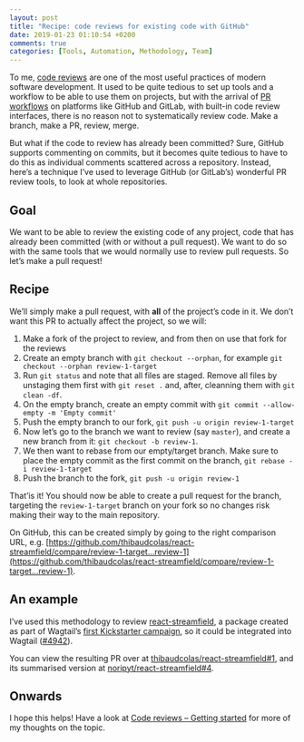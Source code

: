```yaml
---
layout: post
title: "Recipe: code reviews for existing code with GitHub"
date: 2019-01-23 01:10:54 +0200
comments: true
categories: [Tools, Automation, Methodology, Team]
---
```


To me, [code reviews](/code-reviews-getting-started) are one of the most useful practices of modern software development. It used to be quite tedious to set up tools and a workflow to be able to use them on projects, but with the arrival of [PR workflows](https://guides.github.com/introduction/flow/) on platforms like GitHub and GitLab, with built-in code review interfaces, there is no reason not to systematically review code. Make a branch, make a PR, review, merge.

But what if the code to review has already been committed? Sure, GitHub supports commenting on commits, but it becomes quite tedious to have to do this as individual comments scattered across a repository. Instead, here’s a technique I’ve used to leverage GitHub (or GitLab’s) wonderful PR review tools, to look at whole repositories.

<!-- more -->

## Goal

We want to be able to review the existing code of any project, code that has already been committed (with or without a pull request). We want to do so with the same tools that we would normally use to review pull requests. So let’s make a pull request!

## Recipe

We’ll simply make a pull request, with **all** of the project’s code in it. We don’t want this PR to actually affect the project, so we will:

1. Make a fork of the project to review, and from then on use that fork for the reviews
2. Create an empty branch with `git checkout --orphan`, for example `git checkout --orphan review-1-target`
3. Run `git status` and note that all files are staged. Remove all files by unstaging them first with `git reset .` and, after, cleanning them with `git clean -df`.
4. On the empty branch, create an empty commit with `git commit --allow-empty -m 'Empty commit'`
5. Push the empty branch to our fork, `git push -u origin review-1-target`
6. Now let’s go to the branch we want to review (say `master`), and create a new branch from it: `git checkout -b review-1`.
7. We then want to rebase from our empty/target branch. Make sure to place the empty commit as the first commit on the branch, `git rebase -i review-1-target`
8. Push the branch to the fork, `git push -u origin review-1`

That’is it! You should now be able to create a pull request for the branch, targeting the `review-1-target` branch on your fork so no changes risk making their way to the main repository.

On GitHub, this can be created simply by going to the right comparison URL, e.g. [https://github.com/thibaudcolas/react-streamfield/compare/review-1-target...review-1](https://github.com/thibaudcolas/react-streamfield/compare/review-1-target...review-1).

## An example

I’ve used this methodology to review [react-streamfield](https://github.com/noripyt/react-streamfield), a package created as part of Wagtail’s [first Kickstarter campaign](https://www.kickstarter.com/projects/noripyt/wagtails-first-hatch), so it could be integrated into Wagtail ([#4942](https://github.com/wagtail/wagtail/pull/4942)).

You can view the resulting PR over at [thibaudcolas/react-streamfield#1](https://github.com/thibaudcolas/react-streamfield/pull/1), and its summarised version at [noripyt/react-streamfield#4](https://github.com/noripyt/react-streamfield/issues/4).

## Onwards

I hope this helps! Have a look at [Code reviews – Getting started](/code-reviews-getting-started) for more of my thoughts on the topic.
